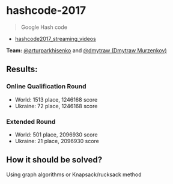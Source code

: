 # hashcode-2017

> Google Hash code

- [hashcode2017_streaming_videos](hashcode2017_streaming_videos.pdf)

**Team:** [@arturparkhisenko](https://github.com/arturparkhisenko) and [@dmytraw (Dmytraw Murzenkov) ](https://github.com/dmytraw)

## Results:

### Online Qualification Round

- World: 1513 place, 1246168 score
- Ukraine: 72 place, 1246168 score

### Extended Round

- World: 501 place, 2096930 score
- Ukraine: 21 place, 2096930 score

## How it should be solved?

Using graph algorithms or Knapsack/rucksack method
